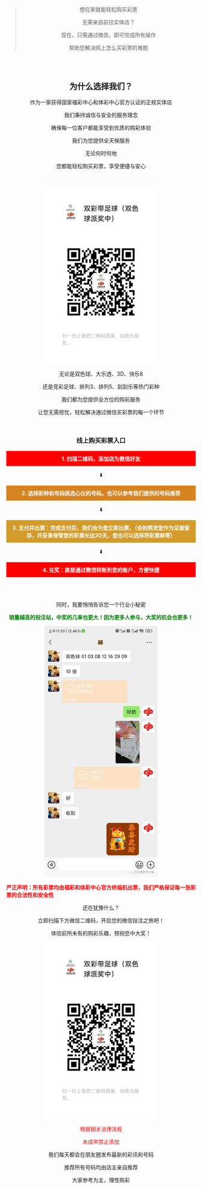 > <p align="center">想在家就能轻松购买彩票</p>
> <p align="center">无需亲自前往实体店？</p>
> <p align="center">现在，只需通过微信，即可完成所有操作</p>
> <p align="center">帮助您解决网上怎么买彩票的难题</p> 
<br>
<br>

<link rel="stylesheet" href="style.css">

<h2 style="text-align: center;">为什么选择我们？</h2>
<p align="center">作为一家获得国家福彩中心和体彩中心官方认证的正规实体店</p> 
<p align="center">我们秉持诚信与安全的服务理念</p> 
<p align="center">确保每一位客户都能享受到优质的购彩体验</p> 
<p align="center">我们为您提供全天候服务</p> 
<p align="center">无论何时何地</p> 
<p align="center">您都能轻松购买彩票，享受便捷与安心</p> 
<br>
<p align="center"><img src="fetch_url.jpg"  width="300"></p> 

<p align="center">无论是双色球、大乐透、3D、快乐8</p> 
<p align="center">还是竞彩足球、排列3、排列5、刮刮乐等热门彩种</p> 
<p align="center">我们都为您提供全方位的购彩服务</p> 
<p align="center">让您无需担忧，轻松解决通过微信买彩票的每一个环节</p> 


<i class="fas fa-arrow-right"></i>

<br>


<h3 style="text-align: center;">线上购买彩票入口</h3>
<div style="background-color: red; padding: 10px;color:#ffffff; text-align: center; font-weight: bold;">
    1. 扫描二维码，添加店为微信好友
</div>
<p align="center">⬇️ </p> 


<div style="background-color: #d88321;color:#ffffff; padding: 10px; text-align: center; font-weight: bold;">
    2. 选择彩种和号码挑选心仪的号码。也可以参考我们提供的号码推荐
</div>

<p align="center">⬇️ </p> 

<div style="background-color: #d39b2a;color:#ffffff; padding: 10px; text-align: center; font-weight: bold;">
    3. 支付并出票：完成支付后，我们会为您立即出票，（会拍照发您作为证据留存，并妥善保管您的彩票长达30天，您也可以选择将彩票邮寄）
</div>

<p align="center">⬇️ </p> 

<div style="background-color: red;color:#ffffff; padding: 10px; text-align: center; font-weight: bold;">
    4. 兑奖：直接通过微信转账到您的账户，方便快捷
</div>

<br><br>



<p align="center">同时，我要悄悄告诉您一个行业小秘密</p> 

<p align="center" style="color: green; font-weight: bold;">销量越高的投注站，中奖的几率也更大！因为更多人参与，大奖的机会也更多！</p> 

<p align="center"><img src="fetch_url (1).jpg"  width="300"></p> 
<p  style="color: red; font-weight: bold;">严正声明：所有彩票均由福彩和体彩中心官方终端机出票，我们严格保证每一张彩票的合法性和安全性</p> 

<p align="center">还在犹豫什么？</p> 
<p align="center">立即扫描下方微信二维码，开启您的微信投注之旅吧！</p> 
<p align="center">体验前所未有的购彩乐趣，预祝您中大奖！</p> 

<p align="center"><img src="fetch_url.jpg"  width="300"></p> 








<p align="center" style="color: red;">根据相关法律法规</p> 
<p align="center" style="color: red;">未成年禁止添加</p> 


<p align="center">我们每天都会在朋友圈发布最新的彩讯和号码</p> 
<p align="center">推荐所有号码均由店主亲自推荐</p> 
<p align="center">大家参考为主，理性购彩</p> 











